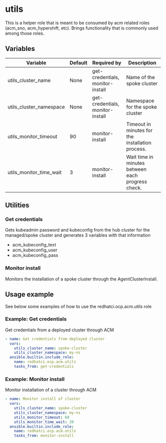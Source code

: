 # utils

This is a helper role that is meant to be consumed by acm related roles (acm_sno, acm_hypershift, etc).
Brings functionality that is commonly used among those roles.

## Variables

| Variable                | Default  | Required by                      | Description
| ----------------------- | -------- | -------------------------------- | -----------
| utils_cluster_name      | None     | get-credentials, monitor-install | Name of the spoke cluster
| utils_cluster_namespace | None     | get-credentials, monitor-install | Namespace for the spoke cluster
| utils_monitor_timeout   | 90       | monitor-install                  | Timeout in minutes for the installation process.
| utils_monitor_time_wait | 3        | monitor-install                  | Wait time in minutes between each progress check.

## Utilities

### Get credentials

Gets kubeadmin password and kubeconfig from the hub cluster for the managed/spoke cluster and generates 3 variables with that information

- acm_kubeconfig_text
- acm_kubeconfig_user
- acm_kubeconfig_pass

### Monitor install

Monitors the installation of a spoke cluster through the AgentClusterInstall.

## Usage example

See below some examples of how to use the redhatci.ocp.acm.utils role 

### Example: Get credentials

Get credentials from a deployed cluster through ACM

```yaml
- name: Get credentials from deployed cluster
  vars:
    utils_cluster_name: spoke-cluster
    utils_cluster_namespace: my-ns
  ansible.builtin.include_role:
    name: redhatci.ocp.acm.utils
    tasks_from: get-credentials
```

### Example: Monitor install

Monitor installation of a cluster through ACM

```yaml
- name: Monitor install of cluster
  vars:
    utils_cluster_name: spoke-cluster
    utils_cluster_namespace: my-ns
    utils_monitor_timeout: 60
    utils_monitor_time_wait: 20
  ansible.builtin.include_role:
    name: redhatci.ocp.acm.utils
    tasks_from: monitor-install
```

